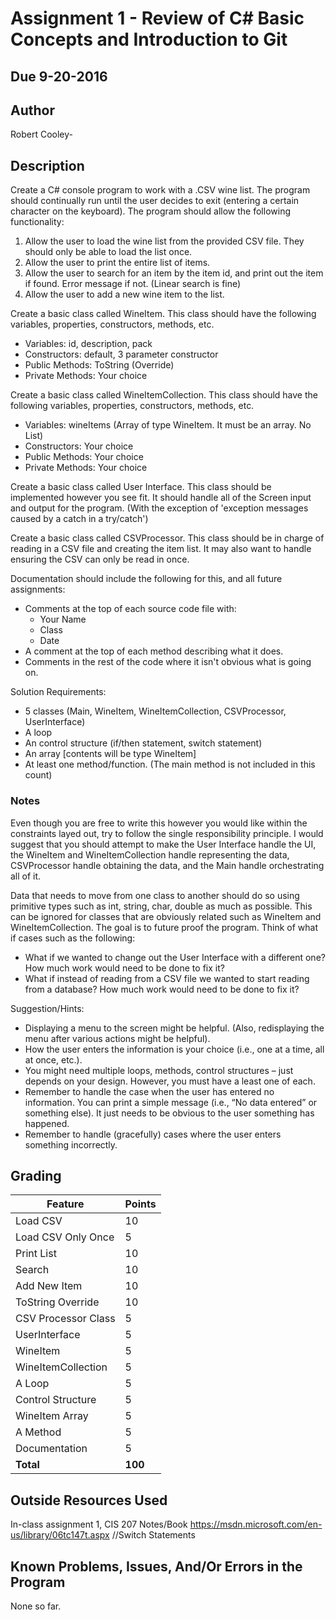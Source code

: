 ﻿# Assignment 1 - Review of C# Basic Concepts and Introduction to Git
## Due 9-20-2016

## Author
Robert Cooley-
## Description

Create a C# console program to work with a .CSV wine list. The program should continually run until the user decides to exit (entering a certain character on the keyboard). The program should allow the following functionality:

1. Allow the user to load the wine list from the provided CSV file. They should only be able to load the list once.
2. Allow the user to print the entire list of items.
3. Allow the user to search for an item by the item id, and print out the item if found. Error message if not. (Linear search is fine)
4. Allow the user to add a new wine item to the list.

Create a basic class called WineItem. This class should have the following variables, properties, constructors, methods, etc.
* Variables: id, description, pack
* Constructors: default, 3 parameter constructor
* Public Methods: ToString (Override)
* Private Methods: Your choice

Create a basic class called WineItemCollection. This class should have the following variables, properties, constructors, methods, etc.
* Variables: wineItems (Array of type WineItem. It must be an array. No List)
* Constructors: Your choice
* Public Methods: Your choice
* Private Methods: Your choice

Create a basic class called User Interface. This class should be implemented however you see fit. It should handle all of the Screen input and output for the program. (With the exception of 'exception messages caused by a catch in a try/catch')

Create a basic class called CSVProcessor. This class should be in charge of reading in a CSV file and creating the item list. It may also want to handle ensuring the CSV can only be read in once.

Documentation should include the following for this, and all future assignments:
* Comments at the top of each source code file with:
  * Your Name
  * Class
  * Date
* A comment at the top of each method describing what it does.
* Comments in the rest of the code where it isn't obvious what is going on.

Solution Requirements:

* 5 classes (Main, WineItem, WineItemCollection, CSVProcessor, UserInterface)
* A loop
* An control structure (if/then statement, switch statement)
* An array [contents will be type WineItem]
* At least one method/function. (The main method is not included in this count)

### Notes
Even though you are free to write this however you would like within the constraints layed out, try to follow the single responsibility principle. I would suggest that you should attempt to make the User Interface handle the UI, the WineItem and WineItemCollection handle representing the data, CSVProcessor handle obtaining the data, and the Main handle orchestrating all of it.

Data that needs to move from one class to another should do so using primitive types such as int, string, char, double as much as possible. This can be ignored for classes that are obviously related such as WineItem and WineItemCollection. The goal is to future proof the program. Think of what if cases such as the following:
* What if we wanted to change out the User Interface with a different one? How much work would need to be done to fix it?
* What if instead of reading from a CSV file we wanted to start reading from a database? How much work would need to be done to fix it?

Suggestion/Hints:

* Displaying a menu to the screen might be helpful. (Also, redisplaying the menu after various actions might be helpful).
* How the user enters the information is your choice (i.e., one at a time, all at once, etc.).
* You might need multiple loops, methods, control structures – just depends on your design. However, you must have a least one of each.
* Remember to handle the case when the user has entered no information. You can print a simple message (i.e., “No data entered” or something else). It just needs to be obvious to the user something has happened.
* Remember to handle (gracefully) cases where the user enters something incorrectly.

## Grading
| Feature             | Points |
|---------------------|--------|
| Load CSV            | 10     |
| Load CSV Only Once  | 5      |
| Print List          | 10     |
| Search              | 10     |
| Add New Item        | 10     |
| ToString Override   | 10     |
| CSV Processor Class | 5      |
| UserInterface       | 5      |
| WineItem            | 5      |
| WineItemCollection  | 5      |
| A Loop              | 5      |
| Control Structure   | 5      |
| WineItem Array      | 5      |
| A Method            | 5      |
| Documentation       | 5      |
| **Total**           | **100**|

## Outside Resources Used
In-class assignment 1, CIS 207 Notes/Book
https://msdn.microsoft.com/en-us/library/06tc147t.aspx //Switch Statements
## Known Problems, Issues, And/Or Errors in the Program
None so far.